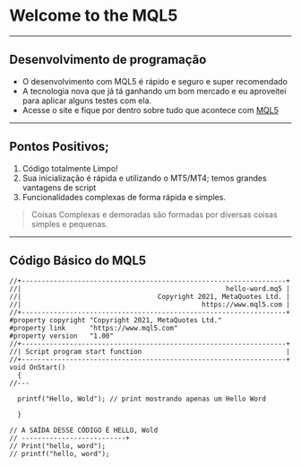 # Welcome to the MQL5
***
## Desenvolvimento de programação 

* O desenvolvimento com MQL5 é rápido e seguro e super recomendado
* A tecnologia nova que já tá ganhando um bom mercado e eu aproveitei para aplicar alguns testes com ela.
* Acesse o site e fique por dentro sobre tudo que acontece com [MQL5](https://www.mql5.com/en)
***
## Pontos Positivos;

1. Código totalmente Limpo!
2. Sua inicialização é rápida e utilizando o MT5/MT4; temos grandes vantagens de script
3. Funcionalidades complexas de forma rápida e simples.

>Coisas Complexas e demoradas são formadas por diversas coisas simples e pequenas.
***
## Código Básico do MQL5

```MQL5
//+------------------------------------------------------------------+
//|                                                   hello-word.mq5 |
//|                                  Copyright 2021, MetaQuotes Ltd. |
//|                                             https://www.mql5.com |
//+------------------------------------------------------------------+
#property copyright "Copyright 2021, MetaQuotes Ltd."
#property link      "https://www.mql5.com"
#property version   "1.00"
//+------------------------------------------------------------------+
//| Script program start function                                    |
//+------------------------------------------------------------------+
void OnStart()
  {
//---

  printf("Hello, Wold"); // print mostrando apenas um Hello Word
  
  }

// A SAÍDA DESSE CÓDIGO É HELLO, Wold
// --------------------------+
// Print("hello, word");
// printf("hello, word");

```
